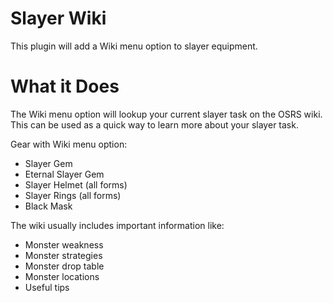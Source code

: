 # Slayer Wiki

This plugin will add a Wiki menu option to slayer equipment.

# What it Does

The Wiki menu option will lookup your current slayer task on the OSRS wiki. This can be used as a quick way to learn more about your slayer task.

Gear with Wiki menu option:

-   Slayer Gem
-   Eternal Slayer Gem
-   Slayer Helmet (all forms)
-   Slayer Rings (all forms)
-   Black Mask

The wiki usually includes important information like:

-   Monster weakness
-   Monster strategies
-   Monster drop table
-   Monster locations
-   Useful tips
